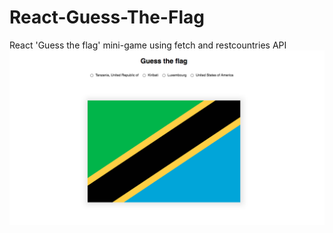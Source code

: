 # React-Guess-The-Flag
React 'Guess the flag' mini-game using fetch and restcountries API
![Alt text](./screenshot.png)
